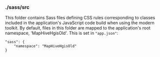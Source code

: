 ### ./sass/src

This folder contains Sass files defining CSS rules corresponding to classes
included in the application's JavaScript code build when using the modern toolkit.
By default, files in this folder are mapped to the application's root namespace, 'MapHiveHgisOld'.
This is set in `"app.json"`:

    "sass": {
        "namespace": "MapHiveHgisOld"
    }